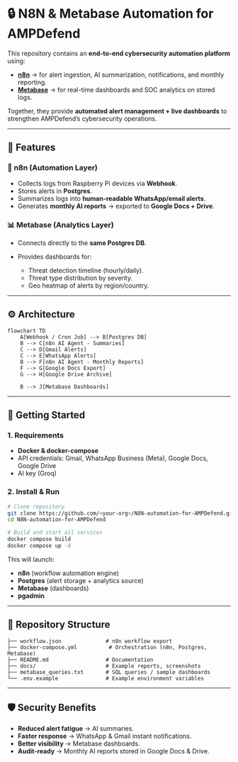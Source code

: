 
# 🔒 N8N & Metabase Automation for AMPDefend

This repository contains an **end-to-end cybersecurity automation platform** using:

* **[n8n](https://n8n.io)** → for alert ingestion, AI summarization, notifications, and monthly reporting.
* **[Metabase](https://www.metabase.com/)** → for real-time dashboards and SOC analytics on stored logs.

Together, they provide **automated alert management + live dashboards** to strengthen AMPDefend’s cybersecurity operations.

---

## 📌 Features

### 🚨 n8n (Automation Layer)

* Collects logs from Raspberry Pi devices via **Webhook**.
* Stores alerts in **Postgres**.
* Summarizes logs into **human-readable WhatsApp/email alerts**.
* Generates **monthly AI reports** → exported to **Google Docs + Drive**.

### 📊 Metabase (Analytics Layer)

* Connects directly to the **same Postgres DB**.
* Provides dashboards for:

  * Threat detection timeline (hourly/daily).
  * Threat type distribution by severity.
  * Geo heatmap of alerts by region/country.
 
---

## ⚙️ Architecture

```mermaid
flowchart TD
    A[Webhook / Cron Job] --> B[Postgres DB]
    B --> C[n8n AI Agent - Summaries]
    C --> D[Gmail Alerts]
    C --> E[WhatsApp Alerts]
    B --> F[n8n AI Agent - Monthly Reports]
    F --> G[Google Docs Export]
    G --> H[Google Drive Archive]
 
    B --> J[Metabase Dashboards]
```

---

## 🚀 Getting Started

### 1. Requirements

* **Docker & docker-compose**
* API credentials: Gmail, WhatsApp Business (Meta), Google Docs, Google Drive
* AI key (Groq)

### 2. Install & Run

```bash
# Clone repository
git clone https://github.com/<your-org>/N8N-automation-for-AMPDefend.git
cd N8N-automation-for-AMPDefend

# Build and start all services
docker compose build
docker compose up -d
```

This will launch:

* **n8n** (workflow automation engine)
* **Postgres** (alert storage + analytics source)
* **Metabase** (dashboards)
*  **pgadmin** 

---

## 📂 Repository Structure

```
├── workflow.json              # n8n workflow export
├── docker-compose.yml          # Orchestration (n8n, Postgres, Metabase)
├── README.md                  # Documentation
├── docs/                      # Example reports, screenshots
├── metabase_queries.txt       # SQL queries / sample dashboards
└── .env.example               # Example environment variables
```

---

## 🛡️ Security Benefits

* **Reduced alert fatigue** → AI summaries.
* **Faster response** → WhatsApp & Gmail instant notifications.
* **Better visibility** → Metabase dashboards.
* **Audit-ready** → Monthly AI reports stored in Google Docs & Drive.

